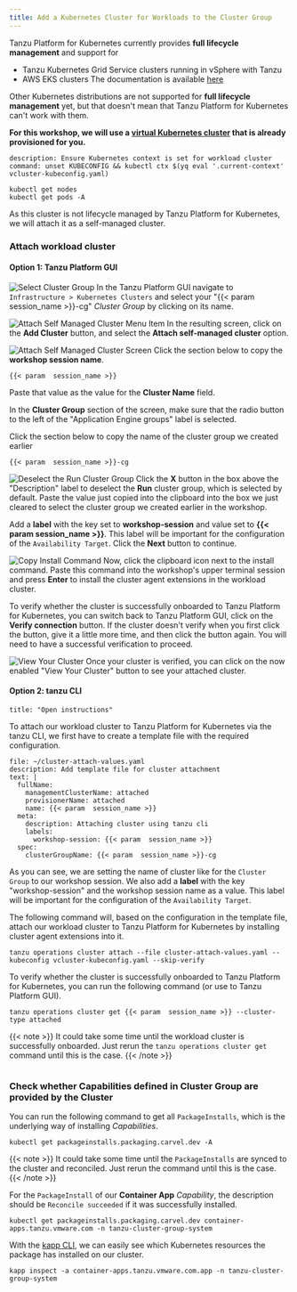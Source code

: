 ```yaml
---
title: Add a Kubernetes Cluster for Workloads to the Cluster Group
---
```


Tanzu Platform for Kubernetes currently provides **full lifecycle management** and support for 
- Tanzu Kubernetes Grid Service clusters running in vSphere with Tanzu
- AWS EKS clusters
The documentation is available [here](https://docs.vmware.com/en/VMware-Tanzu-Platform/services/create-manage-apps-tanzu-platform-k8s/how-to-create-clusters.html)

Other Kubernetes distributions are not supported for **full lifecycle management** yet, but that doesn't mean that Tanzu Platform for Kubernetes can't work with them.

**For this workshop, we will use a [virtual Kubernetes cluster](https://www.vcluster.com/) that is already provisioned for you.**

```terminal:execute
description: Ensure Kubernetes context is set for workload cluster
command: unset KUBECONFIG && kubectl ctx $(yq eval '.current-context' vcluster-kubeconfig.yaml)
```
```execute
kubectl get nodes
kubectl get pods -A
```

As this cluster is not lifecycle managed by Tanzu Platform for Kubernetes, we will attach it as a self-managed cluster.

### Attach workload cluster 
#### Option 1: Tanzu Platform GUI
![Select Cluster Group](SelectClusterGroup.png)
In the Tanzu Platform GUI navigate to `Infrastructure > Kubernetes Clusters` and select your "{{< param  session_name >}}-cg" *Cluster Group* by clicking on its name. 

![Attach Self Managed Cluster Menu Item](AttachSelfManagedMenuItem.png)
In the resulting screen, click on the **Add Cluster** button, and select the **Attach self-managed cluster** option.

![Attach Self Managed Cluster Screen](AttachClusterScreen.png)
Click the section below to copy the **workshop session name**.
```copy
{{< param  session_name >}}
```
Paste that value as the value for the **Cluster Name** field.

In the **Cluster Group** section of the screen, make sure that the radio button to the left of the "Application Engine groups" label is selected.

Click the section below to copy the name of the cluster group we created earlier
```copy
{{< param  session_name >}}-cg
```

![Deselect the Run Cluster Group](DeselectRunGroup.png)
Click the **X** button in the box above the "Description" label to deselect the **Run** cluster group, which is selected by default.  Paste the value just copied into the clipboard into the box we just cleared to select the cluster group we created earlier in the workshop.

Add a **label** with the key set to **workshop-session** and value set to **{{< param  session_name >}}**. This label will be important for the configuration of the `Availability Target`.  Click the **Next** button to continue.

![Copy Install Command](CopyInstallString.png)
Now, click the clipboard icon next to the install command.  Paste this command into the workshop's upper terminal session and press **Enter** to install the cluster agent extensions in the workload cluster.

To verify whether the cluster is successfully onboarded to Tanzu Platform for Kubernetes, you can switch back to Tanzu Platform GUI, click on the **Verify connection** button.  If the cluster doesn't verify when you first click the button, give it a little more time, and then click the button again.  You will need to have a successful verification to proceed.

![View Your Cluster](ViewCluster.png)
Once your cluster is verified, you can click on the now enabled "View Your Cluster" button to see your attached cluster.

#### Option 2: tanzu CLI
```section:begin
title: "Open instructions"
```
To attach our workload cluster to Tanzu Platform for Kubernetes via the tanzu CLI, we first have to create a template file with the required configuration.
```editor:append-lines-to-file
file: ~/cluster-attach-values.yaml
description: Add template file for cluster attachment
text: |
  fullName:
    managementClusterName: attached
    provisionerName: attached
    name: {{< param  session_name >}}
  meta:
    description: Attaching cluster using tanzu cli
    labels:
      workshop-session: {{< param  session_name >}}
  spec:
    clusterGroupName: {{< param  session_name >}}-cg
```
As you can see, we are setting the name of cluster like for the `Cluster Group` to our workshop session. We also add a **label** with the key "workshop-session" and the workshop session name as a value. This label will be important for the configuration of the `Availability Target`.

The following command will, based on the configuration in the template file, attach our workload cluster to Tanzu Platform for Kubernetes by installing cluster agent extensions into it.
```execute
tanzu operations cluster attach --file cluster-attach-values.yaml --kubeconfig vcluster-kubeconfig.yaml --skip-verify
```

To verify whether the cluster is successfully onboarded to Tanzu Platform for Kubernetes, you can run the following command (or use to Tanzu Platform GUI).
```execute
tanzu operations cluster get {{< param  session_name >}} --cluster-type attached
```

{{< note >}}
It could take some time until the workload cluster is successfully onboarded. Just rerun the `tanzu operations cluster get` command until this is the case.
{{< /note >}}

```section:end
```

### Check whether Capabilities defined in Cluster Group are provided by the Cluster
You can run the following command to get all `PackageInstalls`, which is the underlying way of installing *Capabilities*.
```execute
kubectl get packageinstalls.packaging.carvel.dev -A
```

{{< note >}}
It could take some time until the `PackageInstalls` are synced to the cluster and reconciled. Just rerun the command until this is the case.
{{< /note >}}

For the `PackageInstall` of our **Container App** *Capability*, the description should be `Reconcile succeeded` if it was successfully installed.
```execute
kubectl get packageinstalls.packaging.carvel.dev container-apps.tanzu.vmware.com -n tanzu-cluster-group-system
```

With the [kapp CLI](https://carvel.dev/kapp/), we can easily see which Kubernetes resources the package has installed on our cluster.
```execute
kapp inspect -a container-apps.tanzu.vmware.com.app -n tanzu-cluster-group-system
```
